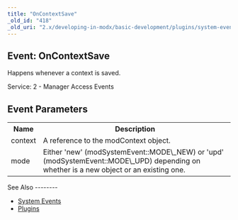 ```yaml
---
title: "OnContextSave"
_old_id: "418"
_old_uri: "2.x/developing-in-modx/basic-development/plugins/system-events/oncontextsave"
---
```


Event: OnContextSave
--------------------

Happens whenever a context is saved.

Service: 2 - Manager Access Events

Event Parameters
----------------

<table><tbody><tr><th>Name</th><th>Description</th></tr><tr><td>context</td><td>A reference to the modContext object.</td></tr><tr><td>mode</td><td>Either 'new' (modSystemEvent::MODE\_NEW) or 'upd' (modSystemEvent::MODE\_UPD) depending on whether is a new object or an existing one.</td></tr></tbody></table>See Also
--------

- [System Events](developing-in-modx/basic-development/plugins/system-events "System Events")
- [Plugins](developing-in-modx/basic-development/plugins "Plugins")